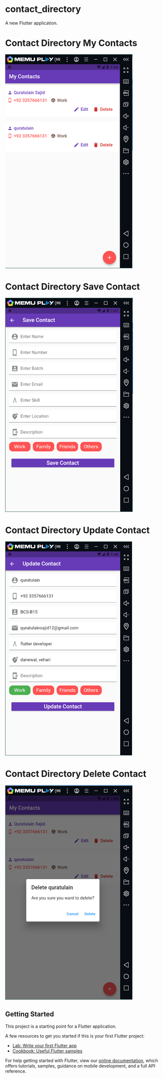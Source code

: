 # contact_directory

A new Flutter application.

# Contact Directory My Contacts

![contact_directory](https://github.com/QuratulainSajid712/SenesterPoroject-ContactDirectory/blob/main/contact_directory/Screenshots/1.PNG)

# Contact Directory Save Contact

![contact_directory](https://github.com/QuratulainSajid712/SenesterPoroject-ContactDirectory/blob/main/contact_directory/Screenshots/2.PNG)

# Contact Directory Update Contact

![contact_directory](https://github.com/QuratulainSajid712/SenesterPoroject-ContactDirectory/blob/main/contact_directory/Screenshots/3.PNG)

# Contact Directory Delete Contact

![contact_directory](https://github.com/QuratulainSajid712/SenesterPoroject-ContactDirectory/blob/main/contact_directory/Screenshots/4.PNG)



## Getting Started

This project is a starting point for a Flutter application.

A few resources to get you started if this is your first Flutter project:

- [Lab: Write your first Flutter app](https://flutter.dev/docs/get-started/codelab)
- [Cookbook: Useful Flutter samples](https://flutter.dev/docs/cookbook)

For help getting started with Flutter, view our
[online documentation](https://flutter.dev/docs), which offers tutorials,
samples, guidance on mobile development, and a full API reference.
